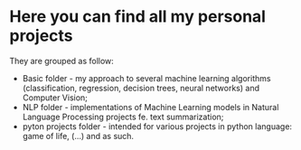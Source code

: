 # Here you can find all my personal projects 
They are grouped as follow:
- Basic folder - my approach to several machine learning algorithms (classification, regression, decision trees, neural networks) and Computer Vision;
- NLP folder - implementations of Machine Learning models in  Natural Language Processing projects fe. text summarization;
- pyton projects folder - intended for various projects in python language: game of life, (...) and as such.
